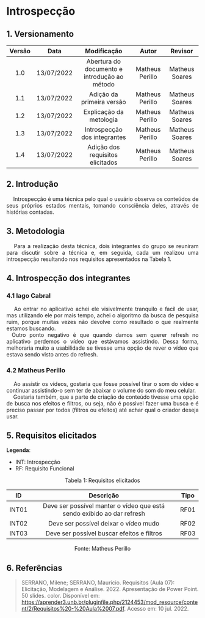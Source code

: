 # Introspecção

## 1. Versionamento

| Versão | Data       |                  Modificação                 |      Autor      | Revisor |
| :----: | :--------: |:--------------------------------------------:|:---------------:|:-------:|
| 1.0    | 13/07/2022 | Abertura do documento e introdução ao método | Matheus Perillo | Matheus Soares |
| 1.1    | 13/07/2022 |          Adição da primeira versão           | Matheus Perillo | Matheus Soares |
| 1.2    | 13/07/2022 |          Explicação da metologia             | Matheus Perillo | Matheus Soares |
| 1.3    | 13/07/2022 |          Introspecção dos integrantes        | Matheus Perillo | Matheus Soares |
| 1.4    | 13/07/2022 |          Adição dos requisitos elicitados    | Matheus Perillo | Matheus Soares |

## 2. Introdução

<p style=" text-align: justify">
&emsp; Introspecção é uma técnica pelo qual o usuário observa os conteúdos de seus próprios estados mentais,
                tomando consciência deles, através de histórias contadas. 
</p>

## 3. Metodologia

<p style=" text-align: justify">
&emsp; Para a realização desta técnica, dois integrantes do grupo se reuniram para discutir sobre a técnica e, em seguida, cada um realizou uma introspecção resultando nos requisitos apresentados na Tabela 1.
</p>

## 4. Introspecção dos integrantes

### 4.1 Iago Cabral

<p style=" text-align: justify">
&emsp; Ao entrar no aplicativo achei ele visivelmente tranquilo e facil de usar, mas utilizando ele por mais tempo, achei o algoritmo da busca de pesquisa ruim, porque muitas vezes não devolve  como resultado o que realmente estamos buscando. 
<br>
&emsp;Outro ponto negativo é que quando damos sem querer refresh no aplicativo perdemos o vídeo que estávamos assistindo. Dessa forma, melhoraria muito a usabilidade se tivesse uma opção de rever o vídeo que estava sendo visto antes do refresh.  
</p>

### 4.2 Matheus Perillo

<p style=" text-align: justify">
&emsp; Ao assistir os vídeos, gostaria que fosse possível tirar o som do vídeo e continuar assistindo-o sem ter de abaixar o volume do som do meu celular.
<br>
&emsp; Gostaria também, que a parte de criação de conteúdo tivesse uma opção de busca nos efeitos e filtros, ou seja, não é possivel fazer uma busca
        e é preciso passar por todos (filtros ou efeitos) até achar qual o criador deseja usar.
</p>

## 5. Requisitos elicitados

**Legenda**:

* INT: Introspecção
* RF: Requisito Funcional

<div style="text-align: center">
<p>Tabela 1: Requisitos elicitados</p>
</div>

| ID | Descrição | Tipo |
|----|:---------:|------|
| INT01 | Deve ser possível manter o vídeo que está sendo exibido ao dar refresh | RF01 |
| INT02 | Deve ser possível deixar o vídeo mudo | RF02 |
| INT03 | Deve ser possível buscar efeitos e filtros | RF03 |

<div style="text-align: center">
<p>Fonte: Matheus Perillo</p>
</div>

## 6. Referências

> SERRANO, Milene; SERRANO, Maurício. Requisitos (Aula 07): Elicitação, Modelagem e Análise. 2022. Apresentação de Power Point. 50 slides. color. Disponível em: https://aprender3.unb.br/pluginfile.php/2124453/mod_resource/content/2/Requisitos%20-%20Aula%2007.pdf. Acesso em: 10 jul. 2022.
